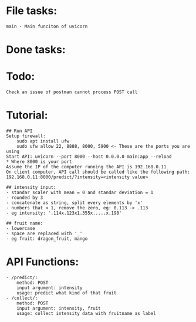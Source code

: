 # File tasks:
    main - Main funciton of uvicorn

# Done tasks:


# Todo:
    Check an issue of postman cannot process POST call

# Tutorial:
    ## Run API
    Setup firewall:
        sudo apt install ufw
        sudo ufw allow 22, 8888, 8000, 5900 <- These are the ports you are using
    Start API: uvicorn --port 8000 --host 0.0.0.0 main:app --reload
    * Where 8000 is your port
    Assume the IP of the computer running the API is 192.168.0.11
    On client computer, API call should be called like the following path: 192.168.0.11:8000/predict/?intensity=<intensity value>

    ## intensity input:
    - standar scaler with mean = 0 and standar deviation = 1
    - rounded by 3
    - concatenate as string, split every elements by 'x'
    - numbers that < 1, remove the zero, eg: 0.113 -> .113
    - eg intensity: '.114x.123x1.355x.....x.198'

    ## fruit name:
    - lowercase
    - space are replaced with '_'
    - eg fruit: dragon_fruit, mango

# API Functions:
    - /predict/: 
        method: POST
        input argument: intensity
        usage: predict what kind of that fruit
    - /collect/:
        method: POST
        input argument: intensity, fruit
        usage: collect intensity data with fruitname as label
